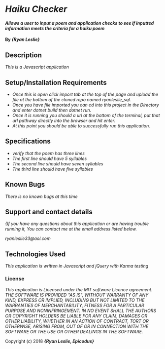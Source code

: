 # _Haiku Checker_

#### _Allows a user to input a poem and application checks to see if inputted information meets the criteria for a haiku poem_

#### By _**{Ryan Leslie}**_

## Description

_This is a Javascript application_

## Setup/Installation Requirements


* _Once this is open click import tab at the top of the page and upload the file at the bottom of the cloned repo named ryanleslie_sql._
* _Once you have file imported you can cd into this project in the Directory and enter dotnet build then dotnet run._
* _Once it is running you should a url at the bottom of the terminal, put that url pathway directly into the browser and hit enter._
* _At this point you should be able to successfully run this application._

## Specifications
* _verify that the poem has three lines_
* _The first line should have 5 syllables_
* _The second line should have seven syllables_
* _The third line should have five syllables_





## Known Bugs

_There is no known bugs at this time_

## Support and contact details

_{If you have any questions about this application or are having trouble running it, You can contact me at the email address listed below._

  _ryanleslie33@aol.com_

## Technologies Used

_This application is written in Javascript and  jQuery with Karma testing_

### License

*This application is Licensed under the MIT software Licence agreement. THE SOFTWARE IS PROVIDED "AS IS", WITHOUT WARRANTY OF ANY KIND, EXPRESS OR IMPLIED, INCLUDING BUT NOT LIMITED TO THE WARRANTIES OF MERCHANTABILITY, FITNESS FOR A PARTICULAR PURPOSE AND NONINFRINGEMENT. IN NO EVENT SHALL THE AUTHORS OR COPYRIGHT HOLDERS BE LIABLE FOR ANY CLAIM, DAMAGES OR OTHER LIABILITY, WHETHER IN AN ACTION OF CONTRACT, TORT OR OTHERWISE, ARISING FROM, OUT OF OR IN CONNECTION WITH THE SOFTWARE OR THE USE OR OTHER DEALINGS IN THE SOFTWARE.*

Copyright (c) 2018 **_{Ryan Leslie, Epicodus}_**
